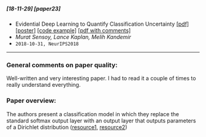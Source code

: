 ##### [18-11-29] [paper23]
-  Evidential Deep Learning to Quantify Classification Uncertainty [[pdf]](https://arxiv.org/abs/1806.01768) [[poster]](https://muratsensoy.github.io/NIPS18_EDL_poster.pdf) [[code example]](https://muratsensoy.github.io/uncertainty.html) [[pdf with comments]](https://github.com/fregu856/papers/blob/master/commented_pdfs/Evidential%20Deep%20Learning%20to%20Quantify%20Classification%20Uncertainty.pdf)
- *Murat Sensoy, Lance Kaplan, Melih Kandemir*
- `2018-10-31, NeurIPS2018`

****

### General comments on paper quality:
Well-written and very interesting paper. I had to read it a couple of times to really understand everything. 

### Paper overview:
The authors present a classification model in which they replace the standard softmax output layer with an output layer that outputs parameters of a Dirichlet distribution ([resource1](https://en.wikipedia.org/wiki/Dirichlet_distribution), [resource2](https://endymecy.gitbooks.io/spark-ml-source-analysis/content/%E8%81%9A%E7%B1%BB/LDA/docs/dirichlet.pdf))
